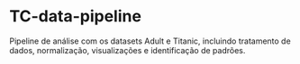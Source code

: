 # TC-data-pipeline
Pipeline de análise com os datasets Adult e Titanic, incluindo tratamento de dados, normalização, visualizações e identificação de padrões.
